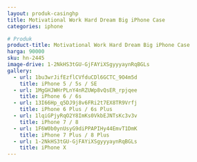 ```yaml
---
layout: produk-casinghp
title: Motivational Work Hard Dream Big iPhone Case
categories: iphone

# Produk
product-title: Motivational Work Hard Dream Big iPhone Case
harga: 90000
sku: hn-2445
image-drive: 1-2NkHS3tGU-GjFAYiXSgyyyaynRqBGLs
gallery:
  - url: 1bu3wrJifEzflCVfduCDl6GCTC_9O4m5d
    title: iPhone 5 / 5s / SE
  - url: 1MgGHJWHrPLnY4nRZUWp8vQsER_rpjqee
    title: iPhone 6 / 6s
  - url: 13I66Hp_q5DJ9j8v6FRi2t7EX8TR9Vrfj
    title: iPhone 6 Plus / 6s Plus
  - url: 1lqiGPjyRqO2Y8ImKs0VkbEJNTsKc3v3v
    title: iPhone 7 / 8
  - url: 1F6W0b0ynUsyG9diPPAPIHy44EmvT1DmK
    title: iPhone 7 Plus / 8 Plus
  - url: 1-2NkHS3tGU-GjFAYiXSgyyyaynRqBGLs
    title: iPhone X
---
```


